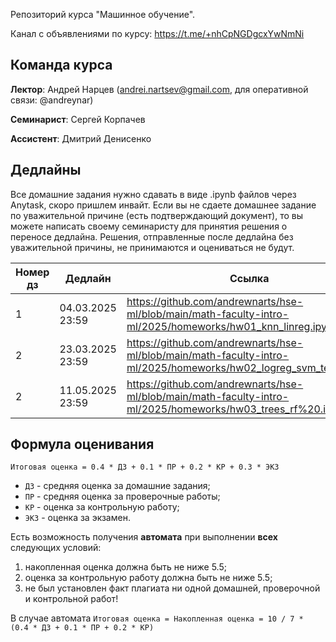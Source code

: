 Репозиторий курса "Машинное обучение". 

Канал с объявлениями по курсу: https://t.me/+nhCpNGDgcxYwNmNi


## Команда курса

**Лектор**: Андрей Нарцев (andrei.nartsev@gmail.com, для оперативной связи: @andreynar)

**Семинарист**: Сергей Корпачев

**Ассистент**: Дмитрий Денисенко


## Дедлайны 

Все домашние задания нужно сдавать в виде .ipynb файлов через Anytask, скоро пришлем инвайт. 
Если вы не сдаете домашнее задание по уважительной причине (есть подтверждающий документ), то вы можете написать своему семинаристу для принятия решения о переносе дедлайна.
Решения, отправленные после дедлайна без уважительной причины, не принимаются и оцениваться не будут.

| Номер дз  | Дедлайн          | Ссылка                                                                                                           |
| --------- | ---------------- | ---------------------------------------------------------------------------------------------------------------- |
| 1         | 04.03.2025 23:59 | https://github.com/andrewnarts/hse-ml/blob/main/math-faculty-intro-ml/2025/homeworks/hw01_knn_linreg.ipynb       |
| 2         | 23.03.2025 23:59 | https://github.com/andrewnarts/hse-ml/blob/main/math-faculty-intro-ml/2025/homeworks/hw02_logreg_svm_texts.ipynb |
| 2         | 11.05.2025 23:59 | https://github.com/andrewnarts/hse-ml/blob/main/math-faculty-intro-ml/2025/homeworks/hw03_trees_rf%20.ipynb      |


## Формула оценивания

```Итоговая оценка = 0.4 * ДЗ + 0.1 * ПР + 0.2 * КР + 0.3 * ЭКЗ```

* `ДЗ` - средняя оценка за домашние задания;
* `ПР` - средняя оценка за проверочные работы;
* `КР` - оценка за контрольную работу;
* `ЭКЗ` - оценка за экзамен.

Есть возможность получения **автомата** при выполнении **всех** следующих условий:
1. накопленная оценка должна быть не ниже 5.5;
2. оценка за контрольную работу должна быть не ниже 5.5;
3. не был установлен факт плагиата ни одной домашней, проверочной и контрольной работ!

В случае автомата ```Итоговая оценка = Накопленная оценка = 10 / 7 * (0.4 * ДЗ + 0.1 * ПР + 0.2 * КР)```
